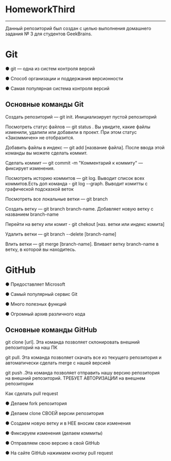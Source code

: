 # HomeworkThird

---

Данный репозиторий был создан с целью выполнения домашнего задания № 3 для студентов GeekBrains.

# Git

● git — одна из систем контроля
версий

● Способ организации и
поддержания версионности

● Самая популярная система
контроля версий

## Основные команды Git

Создать репозиторий — git init. Инициализирует пустой репозиторий

Посмотреть статус файлов — git status . Вы увидите, какие файлы изменили, удалили или добавили в проект. При этом статус «Закоммичен» не отобразится.

Добавить файлы в индекс — git add [название файла]. После ввода этой команды вы можете сделать коммит.


Сделать коммит — git commit -m "Комментарий к коммиту" — фиксирует изменения.

Посмотреть историю коммитов — git log. Выводит список всех коммитов.Есть доп команда - git log --graph. Выводит комитты с графической подсказкой веток

Посмотреть все локальные ветки — git branch

Создать ветку — git branch branch-name. Добавляет новую ветку с названием branch-name

Перейти на ветку или комит - git chekout [наз. ветки или индекс комита]

Удалить ветки — git branch --delete [branch-name]

Влить ветки — git merge [branch-name]. Вливает ветку branch-name в ветку, в которой вы находитесь.


# GitHub

● Предоставляет Microsoft

● Самый популярный сервис Git

● Много полезных функций

● Огромный архив различного
кода

## Основные команды GitHub

git clone [url]. Эта команда позволяет склонировать внешний репозиторий на наш ПК

git pull. Эта команда позволяет скачать все из текущего репозитория и автоматически
сделать merge с нашей версией 

git push .Эта команда позволяет отправить нашу версию репозитория на внешний
репозиторий. ТРЕБУЕТ АВТОРИЗАЦИИ на внешнем репозитории 

Как сделать pull request

● Делаем fork репозитория

● Делаем clone СВОЕЙ версии репозитория

● Создаем новую ветку и в НЕЕ вносим свои изменения

● Фиксируем изменения (делаем коммиты)

● Отправляем свою версию в свой GitHub

● На сайте GitHub нажимаем кнопку pull request 




 
